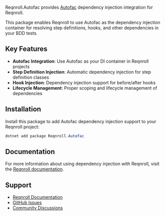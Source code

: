 ﻿Reqnroll.Autofac provides [Autofac](https://github.com/autofac/Autofac) dependency injection integration for Reqnroll.

This package enables Reqnroll to use Autofac as the dependency injection container for resolving step definitions, hooks, and other dependencies in your BDD tests.

## Key Features

- **Autofac Integration**: Use Autofac as your DI container in Reqnroll projects
- **Step Definition Injection**: Automatic dependency injection for step definition classes
- **Hook Injection**: Dependency injection support for before/after hooks
- **Lifecycle Management**: Proper scoping and lifecycle management of dependencies

## Installation

Install this package to add Autofac dependency injection support to your Reqnroll project:

```powershell
dotnet add package Reqnroll.Autofac
```

## Documentation

For more information about using dependency injection with Reqnroll, visit the [Reqnroll documentation](https://docs.reqnroll.net/).

## Support

- [Reqnroll Documentation](https://docs.reqnroll.net/)
- [GitHub Issues](https://github.com/reqnroll/Reqnroll/issues)
- [Community Discussions](https://github.com/reqnroll/Reqnroll/discussions)